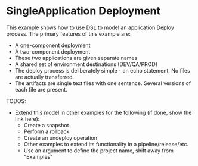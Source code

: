 # SingleApplication Deployment

This example shows how to use DSL to model an application Deploy process.  The primary features of this example are:

* A one-component deployment
* A two-component deployment
* These two applications are given separate names
* A shared set of environment destinations (DEV/QA/PROD)
* The deploy process is deliberately simple - an echo statement.  No files are actually transferred.
* The artifacts are single text files with one sentence.  Several versions of each file are present.

TODOS:
* Extend this model in other examples for the following (if done, show the link here):
  * Create a snapshot
  * Perform a rollback
  * Create an undeploy operation
  * Other examples to extend its functionality in a pipeline/release/etc.
  * Use an argument to define the project name, shift away from "Examples"
  